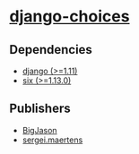 # [django-choices](https://pypi.org/project/django-choices)

## Dependencies
- [django (>=1.11)](packages/d/django.md)
- [six (>=1.13.0)](packages/s/six.md)



## Publishers
- [BigJason](https://pypi.org/user/BigJason)
- [sergei.maertens](https://pypi.org/user/sergei.maertens)

